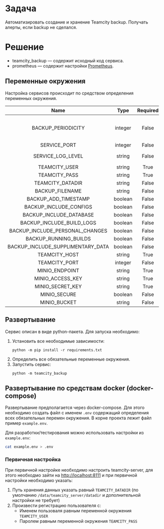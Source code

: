 # Задача
Автоматизировать создание и хранение Teamcity backup. Получать алерты, если backup не сделался.

# Решение
- teamcity_backup — содержит исходный код сервиса. 
- prometheus — содержит настройки [Prometheus](https://prometheus.io/docs/prometheus/latest/configuration/configuration/).

## Переменные окружения
Настройка сервисов происходит по средством определения переменных окружения.


| Name                              | Type    | Required | Default | Description |
|:---------------------------------:|:-------:|:--------:|:-------:|:-----------:|
| BACKUP_PERIODICITY                | integer | False    | 720     | Переодичность создания бекапа (в минутах) |
| SERVICE_PORT                      | integer | False    | 8765    |  |
| SERVICE_LOG_LEVEL                 | string  | False    | "INFO"  | Уровень логирования |
| TEAMCITY_USER                     | string  | True     |         |    |
| TEAMCITY_PASS                     | string  | True     |         |    |
| TEAMCITY_DATADIR                  | string  | False    | "/data/teamcity_server/datadir" |    |
| BACKUP_FILENAME                   | string  | False    |  "auto-backup"  |    |
| BACKUP_ADD_TIMESTAMP              | boolean | False    |  True   |    |
| BACKUP_INCLUDE_CONFIGS            | boolean | False    |  True   |    |
| BACKUP_INCLUDE_DATABASE           | boolean | False    |  True   |    |
| BACKUP_INCLUDE_BUILD_LOGS         | boolean | False    |  True   |    |
| BACKUP_INCLUDE_PERSONAL_CHANGES   | boolean | False    |  True   |    |
| BACKUP_RUNNING_BUILDS             | boolean | False    |  False  |    |
| BACKUP_INCLUDE_SUPPLIMENTARY_DATA | boolean | False    |  False  |    |
| TEAMCITY_HOST                     | string  | True     |         |    |
| TEAMCITY_PORT                     | integer | False    |  8111   |    |
| MINIO_ENDPOINT                    | string  | True     |         |    |
| MINIO_ACCESS_KEY                  | string  | True     |         |    |
| MINIO_SECRET_KEY                  | string  | True     |         |    |
| MINIO_SECURE                      | boolean | False    |  False  |    |
| MINIO_BUCKET                      | string  | False    |  "teamcity-backup"  |    |

## Развертывание
Сервис описан в виде python-пакета. Для запуска необходимо:
1. Установить все необходимые зависимости:
    ```commandline
    python -m pip install -r requirements.txt
    ```
2. Определить все обязательные переменные окружения.
3. Запустить сервис:
    ```commandline
    python -m teamcity_backup
    ```

## Развертывание по средствам docker (docker-compose)
Развертывание предполагается через docker-compose.
Для этого необходимо создать файл с именем `.env` содержащий определения всех обязательных перемен окружения.
В корне проекта лежит файл пример `example.env`.

Для разработки/тестирования можно использовать настройки из `example.env`:
```bash
cat example.env > .env
```

### Первичная настройка
При первичной настройке необходимо настроить teamcity-server, для этого необходмо зайти на
[http://localhost:8111](http://localhost:8111) и при первичной настройки необходимо указать:
1. Путь хранения данных указать равный `TEAMCITY_DATADIR`
(по умолчанию `/data/teamcity_server/datadir` и дополнительной настройки не требует)
2. Произвести регистрацию пользователя с:
    - Именем пользоваля равным переменной окружения `TEAMCITY_USER`
    - Паролем равным переменной окружения `TEAMCITY_PASS`
